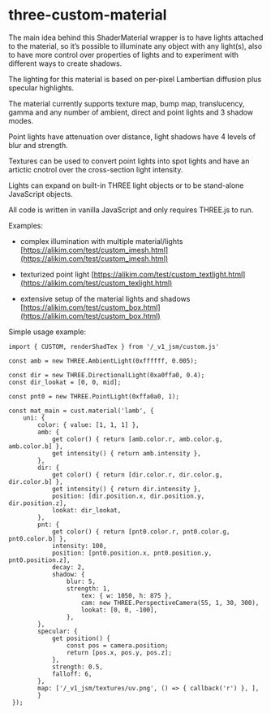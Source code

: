 # three-custom-material
The main idea behind this ShaderMaterial wrapper is to have lights attached to the material, so it’s possible to illuminate any object with any light(s), also to have more control over properties of lights and to experiment with different ways to create shadows.

The lighting for this material is based on per-pixel Lambertian diffusion plus specular highlights.

The material currently supports texture map, bump map, translucency, gamma and any number of ambient, direct and point lights and 3 shadow modes.

Point lights have attenuation over distance, light shadows have 4 levels of blur and strength.

Textures can be used to convert point lights into spot lights and have an artictic cnotrol over the cross-section light intensity.

Lights can expand on built-in THREE light objects or to be stand-alone JavaScript objects.

All code is written in vanilla JavaScript and only requires THREE.js to run.

Examples: 

* complex illumination with multiple material/lights [https://alikim.com/test/custom_imesh.html](https://alikim.com/test/custom_imesh.html)

* texturized point light [https://alikim.com/test/custom_textlight.html](https://alikim.com/test/custom_texlight.html)

* extensive setup of the material lights and shadows [https://alikim.com/test/custom_box.html](https://alikim.com/test/custom_box.html)

Simple usage example:

```
import { CUSTOM, renderShadTex } from '/_v1_jsm/custom.js'

const amb = new THREE.AmbientLight(0xffffff, 0.005);

const dir = new THREE.DirectionalLight(0xa0ffa0, 0.4);
const dir_lookat = [0, 0, mid];

const pnt0 = new THREE.PointLight(0xffa0a0, 1);

const mat_main = cust.material('lamb', {
	uni: {
		color: { value: [1, 1, 1] },
		amb: {
			get color() { return [amb.color.r, amb.color.g, amb.color.b] },
			get intensity() { return amb.intensity },
		},
		dir: {
			get color() { return [dir.color.r, dir.color.g, dir.color.b] },
			get intensity() { return dir.intensity },
			position: [dir.position.x, dir.position.y, dir.position.z],
			lookat: dir_lookat,
		},
		pnt: {
			get color() { return [pnt0.color.r, pnt0.color.g, pnt0.color.b] },
			intensity: 100,
			position: [pnt0.position.x, pnt0.position.y, pnt0.position.z],
			decay: 2,
			shadow: {
				blur: 5,
				strength: 1,
		      		tex: { w: 1050, h: 875 },
		      		cam: new THREE.PerspectiveCamera(55, 1, 30, 300),
		      		lookat: [0, 0, -100],
	      		},
		},
		specular: {
			get position() {
				const pos = camera.position;
				return [pos.x, pos.y, pos.z];
			},
			strength: 0.5,
			falloff: 6,
		},
		map: ['/_v1_jsm/textures/uv.png', () => { callback('r') }, ],
    	}
 });
```
